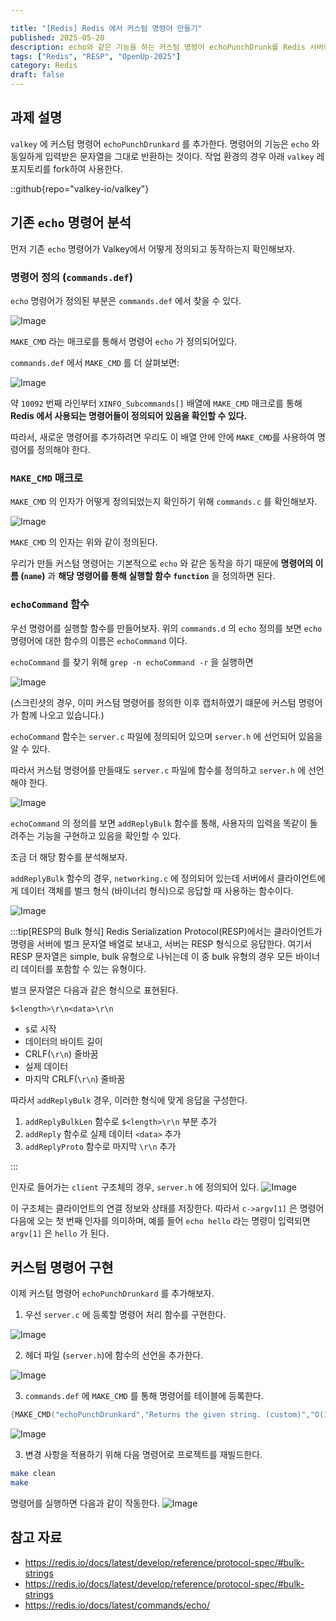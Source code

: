 ```yaml
---

title: "[Redis] Redis 에서 커스텀 명령어 만들기"
published: 2025-05-20
description: echo와 같은 기능을 하는 커스텀 명령어 echoPunchDrunk를 Redis 서버에서 실행되도록 해보자.
tags: ["Redis", "RESP", "OpenUp-2025"]
category: Redis
draft: false
---  
```


## 과제 설명

`valkey` 에 커스텀 명령어 `echoPunchDrunkard` 를 추가한다. 명령어의 기능은 `echo` 와 동일하게 입력받은 문자열을 그대로 반환하는 것이다.
작업 환경의 경우 아래 `valkey` 레포지토리를 fork하여 사용한다.

::github{repo="valkey-io/valkey"}

## 기존 `echo` 명령어 분석

먼저 기존 `echo` 명령어가 Valkey에서 어떻게 정의되고 동작하는지 확인해보자.

### 명령어 정의 (`commands.def`)

`echo` 명령어가 정의된 부분은 `commands.def` 에서 찾을 수 있다.

![Image](https://github.com/user-attachments/assets/80ccdc07-907f-45ce-bab9-da2c0166cb9a)

`MAKE_CMD` 라는 매크로를 통해서 명령어 `echo` 가 정의되어있다.

`commands.def` 에서 `MAKE_CMD` 를 더 살펴보면:

![Image](https://github.com/user-attachments/assets/b3e22550-6677-49da-a70b-df537d18685d)

약 `10092` 번째 라인부터 `XINFO_Subcommands[]` 배열에 `MAKE_CMD`
 매크로를 통해 **Redis 에서 사용되는 명령어들이 정의되어 있음을 확인할 수 있다.**

따라서, 새로운 명령어를 추가하려면 우리도 이 배열 안에 안에 `MAKE_CMD`를 사용하여 명령어를 정의해야 한다.

### `MAKE_CMD` 매크로

`MAKE_CMD` 의 인자가 어떻게 정의되었는지 확인하기 위해 `commands.c` 를 확인해보자.

![Image](https://github.com/user-attachments/assets/81008e25-f248-41d5-9fe0-bf8edfbac685)

`MAKE_CMD` 의 인자는 위와 같이 정의된다.

우리가 만들 커스텀 명령어는 기본적으로 `echo` 와 같은 동작을 하기 때문에 **명령어의 이름 (`name`)** 과 **해당 명령어를 통해 실행할 함수 `function`** 을 정의하면 된다.

### `echoCommand` 함수

우선 명령어를 실행할 함수를 만들어보자. 위의 `commands.d` 의 `echo` 정의를 보면 `echo` 명령어에 대한 함수의 이름은 `echoCommand` 이다.

`echoCommand` 를 찾기 위해 `grep -n echoCommand -r` 을 실행하면

![Image](https://github.com/user-attachments/assets/aa0ed27d-f115-409d-9e01-5b398f5a90bc)

(스크린샷의 경우, 이미 커스텀 명령어를 정의한 이후 캡처하였기 떄문에 커스텀 명령어가 함께 나오고 있습니다.)

`echoCommand` 함수는 `server.c` 파일에 정의되어 있으며 `server.h` 에 선언되어 있음을 알 수 있다.

따라서 커스텀 명령어를 만들때도 `server.c` 파일에 함수를 정의하고 `server.h` 에 선언해야 한다.

![Image](https://github.com/user-attachments/assets/cbb75691-0713-4e29-8d70-646d96c35623)

`echoCommand` 의 정의를 보면 `addReplyBulk` 함수를 통해, 사용자의 입력을 똑같이 돌려주는 기능을 구현하고 있음을 확인할 수 있다.

조금 더 해당 함수를 분석해보자.

`addReplyBulk` 함수의 경우, `networking.c` 에 정의되어 있는데 서버에서 클라이언트에게 데이터 객체를 벌크 형식 (바이너리 형식)으로 응답할 때 사용하는 함수이다.

![Image](https://github.com/user-attachments/assets/608da1f5-4649-4643-9dd0-72529f1e149e)

:::tip[RESP의 Bulk 형식]
Redis Serialization Protocol(RESP)에서는 클라이언트가 명령을 서버에 벌크 문자열 배열로 보내고, 서버는 RESP 형식으로 응답한다.
여기서 RESP 문자열은 simple, bulk 유형으로 나뉘는데 이 중 bulk 유형의 경우 모든 바이너리 데이터를 포함할 수 있는 유형이다.

벌크 문자열은 다음과 같은 형식으로 표현된다.

```
$<length>\r\n<data>\r\n
```

- `$`로 시작
- 데이터의 바이트 길이
- CRLF(`\r\n`) 줄바꿈
- 실제 데이터
- 마지막 CRLF(`\r\n`) 줄바꿈

따라서 `addReplyBulk` 경우, 이러한 형식에 맞게 응답을 구성한다.

1. `addReplyBulkLen` 함수로 `$<length>\r\n` 부분 추가
2. `addReply` 함수로 실제 데이터 `<data>` 추가
3. `addReplyProto` 함수로 마지막 `\r\n` 추가

:::

인자로 들어가는 `client` 구조체의 경우, `server.h` 에 정의되어 있다.
![Image](https://github.com/user-attachments/assets/26a8aedd-f1f2-400a-9071-1afa3cb2060c)

이 구조체는 클라이언트의 연결 정보와 상태를 저장한다.
따라서 `c->argv[1]` 은 명령어 다음에 오는 첫 번째 인자를 의미하며, 예를 들어 `echo hello` 라는 명령이 입력되면 `argv[1]` 은 `hello` 가 된다.

## 커스텀 명령어 구현

이제 커스텀 명령어 `echoPunchDrunkard` 를 추가해보자.

1. 우선 `server.c` 에 등록할 명령어 처리 함수를 구현한다.

![Image](https://github.com/user-attachments/assets/18950021-2fe4-4d75-ab7f-aae28e183046)

2. 헤더 파일 (`server.h`)에 함수의 선언을 추가한다.

![Image](https://github.com/user-attachments/assets/7c032cc1-780b-4fdb-b5f6-69445fbe8df9)

3. `commands.def` 에 `MAKE_CMD` 를 통해 명령어를 테이블에 등록한다.

```c
{MAKE_CMD("echoPunchDrunkard","Returns the given string. (custom)","O(1)","1.0.0",CMD_DOC_NONE,NULL,NULL,"connect      ion",COMMAND_GROUP_CONNECTION,ECHO_History,0,ECHO_Tips,0,echoPunchDrunkard,2,CMD_LOADING|CMD_STALE|CMD_FAST,ACL_C      ATEGORY_CONNECTION,ECHO_Keyspecs,0,NULL,1),.args=ECHO_Args},
```

![Image](https://github.com/user-attachments/assets/023d9af3-6e5f-4965-a4f2-23712ce02964)

3. 변경 사항을 적용하기 위해 다음 명령어로 프로젝트를 재빌드한다.

```bash
make clean
make
```

명령어를 실행하면 다음과 같이 작동한다.
![Image](https://github.com/user-attachments/assets/cc5f010c-896b-42e6-861d-60062bb17b9f)

## 참고 자료

- <https://redis.io/docs/latest/develop/reference/protocol-spec/#bulk-strings>
- <https://redis.io/docs/latest/develop/reference/protocol-spec/#bulk-strings>
- <https://redis.io/docs/latest/commands/echo/>
